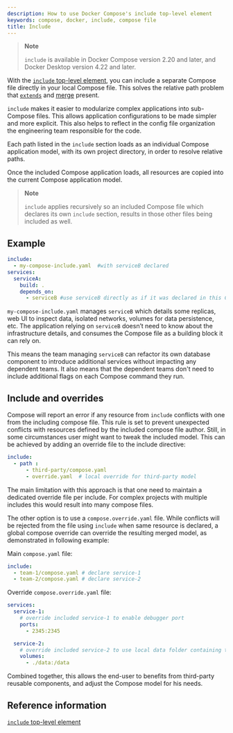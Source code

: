```yaml
---
description: How to use Docker Compose's include top-level element
keywords: compose, docker, include, compose file
title: Include
---
```


> **Note**
>
> `include` is available in Docker Compose version 2.20 and later, and Docker Desktop version 4.22 and later. 

With the [`include` top-level element](../compose-file/14-include.md), you can include a separate Compose file directly in your local Compose file. This solves the relative path problem that [`extends`](extends.md) and [merge](merge.md) present. 

`include` makes it easier to modularize complex applications into sub-Compose files. This allows application configurations to be made simpler and more explicit. This also helps to reflect in the config file organization the engineering team responsible for the code.

Each path listed in the `include` section loads as an individual Compose application model, with its own project directory, in order to resolve relative paths.

Once the included Compose application loads, all resources are copied into the current Compose application model.

> **Note**
>
> `include` applies recursively so an included Compose file which declares its own `include` section, results in those other files being included as well.

## Example

```yaml
include:
  - my-compose-include.yaml  #with serviceB declared
services:
  serviceA:
    build: .
    depends_on:
      - serviceB #use serviceB directly as if it was declared in this Compose file
```

`my-compose-include.yaml` manages `serviceB` which details some replicas, web UI to inspect data, isolated networks, volumes for data persistence, etc. The application relying on `serviceB` doesn’t need to know about the infrastructure details, and consumes the Compose file as a building block it can rely on. 

This means the team managing `serviceB` can refactor its own database component to introduce additional services without impacting any dependent teams. It also means that the dependent teams don't need to include additional flags on each Compose command they run.

## Include and overrides

Compose will report an error if any resource from `include` conflicts with one from the including compose file. This rule is set to prevent
unexpected conflicts with resources defined by the included compose file author. Still, in some circumstances user might want to tweak the
included model. This can be achieved by adding an override file to the include directive:
```yaml
include:
  - path : 
      - third-party/compose.yaml
      - override.yaml  # local override for third-party model
```

The main limitation with this approach is that one need to maintain a dedicated override file per include. For complex projects with multiple
includes this would result into many compose files.

The other option is to use a `compose.override.yaml` file. While conflicts will be rejected from the file using `include` when same
resource is declared, a global compose override can override the resulting merged model, as demonstrated in following example:

Main `compose.yaml` file:
```yaml
include:
  - team-1/compose.yaml # declare service-1
  - team-2/compose.yaml # declare service-2
```

Override `compose.override.yaml` file:
```yaml
services:
  service-1:
    # override included service-1 to enable debugger port
    ports:
      - 2345:2345

  service-2:
    # override included service-2 to use local data folder containing test data
    volumes:
      - ./data:/data
```

Combined together, this allows the end-user to benefits from third-party reusable components, and adjust the Compose model for his needs.

## Reference information

[`include` top-level element](../compose-file/14-include.md)